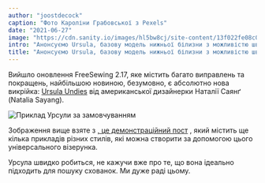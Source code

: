 ```yaml
---
author: "joostdecock"
caption: "Фото Кароліни Грабовської з Pexels"
date: "2021-06-27"
image: "https://cdn.sanity.io/images/hl5bw8cj/site-content/13f022fe08c08ba927a13db25c554d730ec8f912-1280x853.jpg"
intro: "Анонсуємо Ursula, базову модель нижньої білизни з можливістю швидкого налаштування"
title: "Анонсуємо Ursula, базову модель нижньої білизни з можливістю швидкого налаштування"
---
```



Вийшло оновлення FreeSewing 2.17, яке містить багато виправлень та покращень, найбільшою новиною, безумовно, є абсолютно нова викрійка: [Ursula Undies](/designs/ursula/) від американської дизайнерки Наталії Саянґ (Natalia Sayang).

![Приклад Урсули за замовчуванням](https://posts.freesewing.org/uploads/example_aab890ee57.jpg)

Зображення вище взяте з [, це демонстраційний пост](/showcase/ursula-test-pairs/) , який містить ще кілька прикладів різних стилів, які можна створити за допомогою цього універсального візерунка.

Урсула швидко робиться, не кажучи вже про те, що вона ідеально підходить для пошуку схованок. Ми дуже раді цьому.

